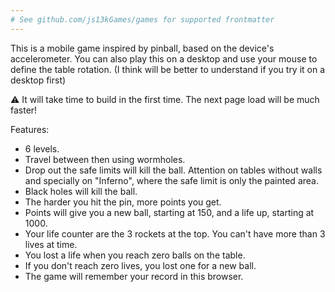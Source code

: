 ```yaml
---
# See github.com/js13kGames/games for supported frontmatter
---
```

This is a mobile game inspired by pinball, based on the device's accelerometer.
You can also play this on a desktop and use your mouse to define the table rotation.
(I think will be better to understand if you try it on a desktop first)

⚠️ It will take time to build in the first time. The next page load will be much faster!

Features:
* 6 levels.
* Travel between then using wormholes.
* Drop out the safe limits will kill the ball. Attention on tables without walls and specially on "Inferno", where the safe limit is only the painted area.
* Black holes will kill the ball.
* The harder you hit the pin, more points you get.
* Points will give you a new ball, starting at 150, and a life up, starting at 1000.
* Your life counter are the 3 rockets at the top. You can't have more than 3 lives at time.
* You lost a life when you reach zero balls on the table.
* If you don't reach zero lives, you lost one for a new ball.
* The game will remember your record in this browser.